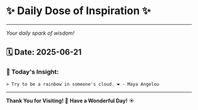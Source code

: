 # ✨ Daily Dose of Inspiration ✨

--- 

_Your daily spark of wisdom!_

## 🗓️ Date: **2025-06-21**

### 💬 Today's Insight:
```
> Try to be a rainbow in someone's cloud. ❤️ - Maya Angelou
```

--- 

**Thank You for Visiting!** 🙏
**Have a Wonderful Day!** ☀️
